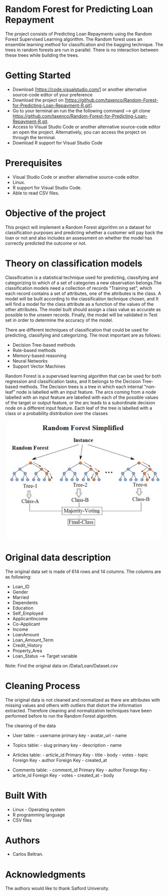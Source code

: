 # Random Forest for Predicting Loan Repayment

The project consists of Predicting Loan Repayments using the Random Forest Supervised Learning algorithm. The Random forest uses an ensemble learning method for classification and the bagging technique. The trees in random forests are run in parallel. There is no interaction between these trees while building the trees.

# Getting Started

* Download [https://code.visualstudio.com/] or another alternative source-code editor of your preference
* Download the project on [https://github.com/taxenco/Random-Forest-for-Predicting-Loan-Repayment-R.git].
* Go to your terminal an run the the following command --> git clone https://github.com/taxenco/Random-Forest-for-Predicting-Loan-Repayment-R.git.
* Access to Visual Studio Code or another alternative source-code editor an open the project. Alternatively, you can access the project on through the terminal.
* Download R support for Visual Studio Code

# Prerequisites

* Visual Studio Code or another alternative source-code editor.
* Linux.
* R support for Visual Studio Code.
* Able to read CSV files.


# Objective of the project 

This project will implement a Random Forest algorithm on a dataset for classification purposes and predicting whether a customer will pay back the loan or not and also includes an assessment on whether the model has correctly predicted the outcome or not. 

# Theory on classification models

Classification is a statistical technique used for predicting, classifying and categorizing to
which of a set of categories a new observation belongs.The classification models need a collection of 
records "Training set",  which each record contains a set of attributes, one of the attributes is the class. 
A model will be built according to the classification technique chosen, and It will find a model for the class attribute 
as a function of the values of the other attributes. The model built should assign a class value as accurate as possible to 
the unseen records.  Finally, the model will be validated in Test set  in order to determine the accuracy of the model.

There are different techniques of classification that could be used for predicting, classifying
and categorizing. The most important are as follows:

* Decision Tree-based methods
* Rule-based methods
* Memory-based reasoning
* Neural Networks
* Support Vector Machines

Random Forest is a supervised learning algorithm that can be used for both regression and
classification tasks, and It belongs to the Decision Tree-based methods. The Decision
trees  is a tree in which each internal "non-leaf" node is labelled with an input feature. The
arcs coming from a node labelled with an input feature are labelled with each of the possible
values of the target or output feature, or the arc leads to a subordinate decision node on a
different input feature. Each leaf of the tree is labelled with a class or a probability distribution
over the classes

<img src="./rf.png" alt="Random Forest schema"/>




# Original data description

The original data set is made of 614 rows and 14 columns. The columns are as following:

* Loan_ID
* Gender
* Married
* Dependents
* Education
* Self_Employed
* ApplicantIncome
* Co-Applicant
* Income
* LoanAmount
* Loan_Amount_Term
* Credit_History
* Property_Area
* Loan_Status --> Target variable

 Note: Find the original data on /Data/Loan/Dataset.csv

# Cleaning Process 

The original data is not cleaned and normalized as there are attributes with missing values and others with outliers that distort the information extracted. Therefore cleaning and normalization techniques have been performed before to run the Random Forest algorithm.

The cleaning of the data 

* User table:
      - username primary key
      - avatar_url
      - name
      
* Topics table:
      - slug primary key
      - description
      - name

* Articles table:
      - article_id Primary Key
      - title
      - body
      - votes
      - topic Foreign Key 
      - author Foreign Key
      - created_at

* Comments table:
      - comment_id Primary Key
      - author Foreign Key
      - article_id Foreign Key 
      - votes
      - created_at 
      - body
      
# Built With

* Linux - Operating system
* R programming language
* CSV files

# Authors

- Carlos Beltran.

# Acknowledgments

The authors would like to thank Salford University.